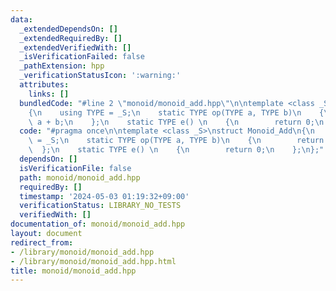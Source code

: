 ```yaml
---
data:
  _extendedDependsOn: []
  _extendedRequiredBy: []
  _extendedVerifiedWith: []
  _isVerificationFailed: false
  _pathExtension: hpp
  _verificationStatusIcon: ':warning:'
  attributes:
    links: []
  bundledCode: "#line 2 \"monoid/monoid_add.hpp\"\n\ntemplate <class _S>\nstruct Monoid_Add\n\
    {\n    using TYPE = _S;\n    static TYPE op(TYPE a, TYPE b)\n    {\n        return\
    \ a + b;\n    };\n    static TYPE e() \n    {\n        return 0;\n    };\n};\n"
  code: "#pragma once\n\ntemplate <class _S>\nstruct Monoid_Add\n{\n    using TYPE\
    \ = _S;\n    static TYPE op(TYPE a, TYPE b)\n    {\n        return a + b;\n  \
    \  };\n    static TYPE e() \n    {\n        return 0;\n    };\n};"
  dependsOn: []
  isVerificationFile: false
  path: monoid/monoid_add.hpp
  requiredBy: []
  timestamp: '2024-05-03 01:19:32+09:00'
  verificationStatus: LIBRARY_NO_TESTS
  verifiedWith: []
documentation_of: monoid/monoid_add.hpp
layout: document
redirect_from:
- /library/monoid/monoid_add.hpp
- /library/monoid/monoid_add.hpp.html
title: monoid/monoid_add.hpp
---
```

